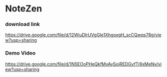 # NoteZen



### download link

https://drive.google.com/file/d/12WjuDlrUVgGIe1XhgoxgH_scCQwqs78g/view?usp=sharing

### Demo Video

https://drive.google.com/file/d/1N5EOoPHeQkfMvAySojREDGyfTj9xMeNy/view?usp=sharing
